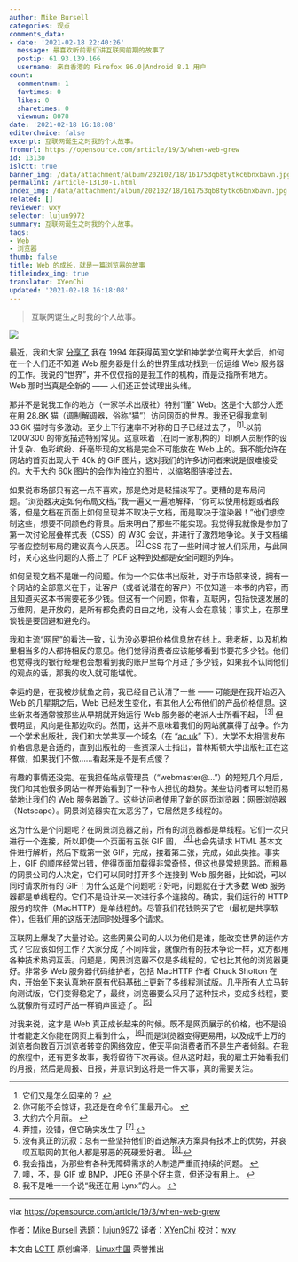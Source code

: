 ```yaml
---
author: Mike Bursell
categories: 观点
comments_data:
- date: '2021-02-18 22:40:26'
  message: 最喜欢听前辈们讲互联网前期的故事了
  postip: 61.93.139.166
  username: 来自香港的 Firefox 86.0|Android 8.1 用户
count:
  commentnum: 1
  favtimes: 0
  likes: 0
  sharetimes: 0
  viewnum: 8078
date: '2021-02-18 16:18:08'
editorchoice: false
excerpt: 互联网诞生之时我的个人故事。
fromurl: https://opensource.com/article/19/3/when-web-grew
id: 13130
islctt: true
banner_img: /data/attachment/album/202102/18/161753qb8tytkc6bnxbavn.jpg
permalink: /article-13130-1.html
index_img: /data/attachment/album/202102/18/161753qb8tytkc6bnxbavn.jpg.thumb.jpg
related: []
reviewer: wxy
selector: lujun9972
summary: 互联网诞生之时我的个人故事。
tags:
- Web
- 浏览器
thumb: false
title: Web 的成长，就是一篇浏览器的故事
titleindex_img: true
translator: XYenChi
updated: '2021-02-18 16:18:08'
---
```



> 
> 互联网诞生之时我的个人故事。
> 
> 
> 


![](/data/attachment/album/202102/18/161753qb8tytkc6bnxbavn.jpg)


最近，我和大家 [分享了](https://opensource.com/article/18/11/how-web-was-won) 我在 1994 年获得英国文学和神学学位离开大学后，如何在一个人们还不知道 Web 服务器是什么的世界里成功找到一份运维 Web 服务器的工作。我说的“世界”，并不仅仅指的是我工作的机构，而是泛指所有地方。Web 那时当真是全新的 —— 人们还正尝试理出头绪。


那并不是说我工作的地方（一家学术出版社）特别“懂” Web。这是个大部分人还在用 28.8K 猫（调制解调器，俗称“猫”）访问网页的世界。我还记得我拿到 33.6K 猫时有多激动。至少上下行速率不对称的日子已经过去了，<sup class="footnote-ref"> <a href="#fn1" id="fnref1">  [1] </a></sup> 以前 1200/300 的带宽描述特别常见。这意味着（在同一家机构的）印刷人员制作的设计复杂、色彩缤纷、纤毫毕现的文档是完全不可能放在 Web 上的。我不能允许在网站的首页出现大于 40k 的 GIF 图片，这对我们的许多访问者来说是很难接受的。大于大约 60k 图片的会作为独立的图片，以缩略图链接过去。


如果说市场部只有这一点不喜欢，那是绝对是轻描淡写了。更糟的是布局问题。“浏览器决定如何布局文档，”我一遍又一遍地解释，“你可以使用标题或者段落，但是文档在页面上如何呈现并不取决于文档，而是取决于渲染器！”他们想控制这些，想要不同颜色的背景。后来明白了那些不能实现。我觉得我就像是参加了第一次讨论层叠样式表（CSS）的 W3C 会议，并进行了激烈地争论。关于文档编写者应控制布局的建议真令人厌恶。<sup class="footnote-ref"> <a href="#fn2" id="fnref2">  [2] </a></sup> CSS 花了一些时间才被人们采用，与此同时，关心这些问题的人搭上了 PDF 这种到处都是安全问题的列车。


如何呈现文档不是唯一的问题。作为一个实体书出版社，对于市场部来说，拥有一个网站的全部意义在于，让客户（或者说潜在的客户）不仅知道一本书的内容，而且知道买这本书需要花多少钱。但这有一个问题，你看，互联网，包括快速发展的万维网，是开放的，是所有都免费的自由之地，没有人会在意钱；事实上，在那里谈钱是要回避和避免的。


我和主流“网民”的看法一致，认为没必要把价格信息放在线上。我老板，以及机构里相当多的人都持相反的意见。他们觉得消费者应该能够看到书要花多少钱。他们也觉得我的银行经理也会想看到我的账户里每个月进了多少钱，如果我不认同他们的观点的话，那我的收入就可能堪忧。


幸运的是，在我被炒鱿鱼之前，我已经自己认清了一些 —— 可能是在我开始迈入 Web 的几星期之后，Web 已经发生变化，有其他人公布他们的产品价格信息。这些新来者通常被那些从早期就开始运行 Web 服务器的老派人士所看不起，<sup class="footnote-ref"> <a href="#fn3" id="fnref3">  [3] </a></sup> 但很明显，风向是往那边吹的。然而，这并不意味着我们的网站就赢得了战争。作为一个学术出版社，我们和大学共享一个域名（在 “[ac.uk](http://ac.uk)” 下）。大学不太相信发布价格信息是合适的，直到出版社的一些资深人士指出，普林斯顿大学出版社正在这样做，如果我们不做……看起来是不是有点傻？


有趣的事情还没完。在我担任站点管理员（“webmaster@…”）的短短几个月后，我们和其他很多网站一样开始看到了一种令人担忧的趋势。某些访问者可以轻而易举地让我们的 Web 服务器跪了。这些访问者使用了新的网页浏览器：网景浏览器（Netscape）。网景浏览器实在太恶劣了，它居然是多线程的。


这为什么是个问题呢？在网景浏览器之前，所有的浏览器都是单线程。它们一次只进行一个连接，所以即使一个页面有五张 GIF 图，<sup class="footnote-ref"> <a href="#fn4" id="fnref4">  [4] </a></sup> 也会先请求 HTML 基本文件进行解析，然后下载第一张 GIF，完成，接着第二张，完成，如此类推。事实上，GIF 的顺序经常出错，使得页面加载得非常奇怪，但这也是常规思路。而粗暴的网景公司的人决定，它们可以同时打开多个连接到 Web 服务器，比如说，可以同时请求所有的 GIF！为什么这是个问题呢？好吧，问题就在于大多数 Web 服务器都是单线程的。它们不是设计来一次进行多个连接的。确实，我们运行的 HTTP 服务的软件（MacHTTP）是单线程的。尽管我们花钱购买了它（最初是共享软件），但我们用的这版无法同时处理多个请求。


互联网上爆发了大量讨论。这些网景公司的人以为他们是谁，能改变世界的运作方式？它应该如何工作？大家分成了不同阵营，就像所有的技术争论一样，双方都用各种技术热词互丢。问题是，网景浏览器不仅是多线程的，它也比其他的浏览器更好。非常多 Web 服务器代码维护者，包括 MacHTTP 作者 Chuck Shotton 在内，开始坐下来认真地在原有代码基础上更新了多线程测试版。几乎所有人立马转向测试版，它们变得稳定了，最终，浏览器要么采用了这种技术，变成多线程，要么就像所有过时产品一样销声匿迹了。<sup class="footnote-ref"> <a href="#fn5" id="fnref5">  [5] </a></sup>


对我来说，这才是 Web 真正成长起来的时候。既不是网页展示的价格，也不是设计者能定义你能在网页上看到什么，<sup class="footnote-ref"> <a href="#fn6" id="fnref6">  [6] </a></sup> 而是浏览器变得更易用，以及成千上万的浏览者向数百万浏览者转变的网络效应，使天平向消费者而不是生产者倾斜。在我的旅程中，还有更多故事，我将留待下次再谈。但从这时起，我的雇主开始看我们的月报，然后是周报、日报，并意识到这将是一件大事，真的需要关注。




---



1. 它们又是怎么回来的？ [↩︎](#fnref1)
2. 你可能不会惊讶，我还是在命令行里最开心。 [↩︎](#fnref2)
3. 大约六个月前。 [↩︎](#fnref3)
4. 莽撞，没错，但它确实发生了 <sup class="footnote-ref"> <a href="#fn7" id="fnref7">  [7] </a></sup> [↩︎](#fnref4)
5. 没有真正的沉寂：总有一些坚持他们的首选解决方案具有技术上的优势，并哀叹互联网的其他人都是邪恶的死硬爱好者。 <sup class="footnote-ref"> <a href="#fn8" id="fnref8">  [8] </a></sup> [↩︎](#fnref5)
6. 我会指出，为那些有各种无障碍需求的人制造严重而持续的问题。 [↩︎](#fnref6)
7. 噢，不，是 GIF 或 BMP，JPEG 还是个好主意，但还没有用上。 [↩︎](#fnref7)
8. 我不是唯一一个说“我还在用 Lynx”的人。 [↩︎](#fnref8)





---


via: <https://opensource.com/article/19/3/when-web-grew>


作者：[Mike Bursell](https://opensource.com/users/mikecamel) 选题：[lujun9972](https://github.com/lujun9972) 译者：[XYenChi](https://github.com/XYenChi) 校对：[wxy](https://github.com/wxy)


本文由 [LCTT](https://github.com/LCTT/TranslateProject) 原创编译，[Linux中国](https://linux.cn/) 荣誉推出